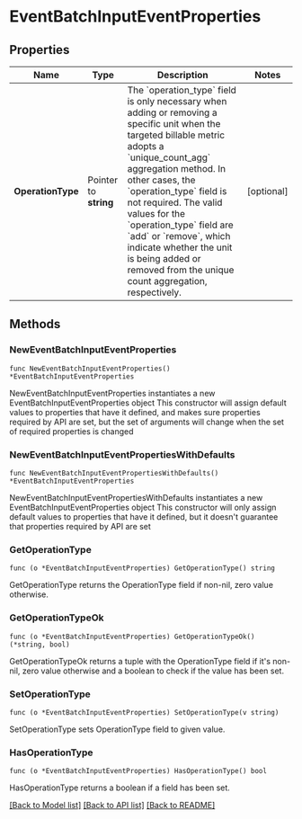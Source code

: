 # EventBatchInputEventProperties

## Properties

Name | Type | Description | Notes
------------ | ------------- | ------------- | -------------
**OperationType** | Pointer to **string** | The &#x60;operation_type&#x60; field is only necessary when adding or removing a specific unit when the targeted billable metric adopts a &#x60;unique_count_agg&#x60; aggregation method. In other cases, the &#x60;operation_type&#x60; field is not required. The valid values for the &#x60;operation_type&#x60; field are &#x60;add&#x60; or &#x60;remove&#x60;, which indicate whether the unit is being added or removed from the unique count aggregation, respectively. | [optional] 

## Methods

### NewEventBatchInputEventProperties

`func NewEventBatchInputEventProperties() *EventBatchInputEventProperties`

NewEventBatchInputEventProperties instantiates a new EventBatchInputEventProperties object
This constructor will assign default values to properties that have it defined,
and makes sure properties required by API are set, but the set of arguments
will change when the set of required properties is changed

### NewEventBatchInputEventPropertiesWithDefaults

`func NewEventBatchInputEventPropertiesWithDefaults() *EventBatchInputEventProperties`

NewEventBatchInputEventPropertiesWithDefaults instantiates a new EventBatchInputEventProperties object
This constructor will only assign default values to properties that have it defined,
but it doesn't guarantee that properties required by API are set

### GetOperationType

`func (o *EventBatchInputEventProperties) GetOperationType() string`

GetOperationType returns the OperationType field if non-nil, zero value otherwise.

### GetOperationTypeOk

`func (o *EventBatchInputEventProperties) GetOperationTypeOk() (*string, bool)`

GetOperationTypeOk returns a tuple with the OperationType field if it's non-nil, zero value otherwise
and a boolean to check if the value has been set.

### SetOperationType

`func (o *EventBatchInputEventProperties) SetOperationType(v string)`

SetOperationType sets OperationType field to given value.

### HasOperationType

`func (o *EventBatchInputEventProperties) HasOperationType() bool`

HasOperationType returns a boolean if a field has been set.


[[Back to Model list]](../README.md#documentation-for-models) [[Back to API list]](../README.md#documentation-for-api-endpoints) [[Back to README]](../README.md)



